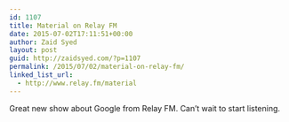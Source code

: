 ```yaml
---
id: 1107
title: Material on Relay FM
date: 2015-07-02T17:11:51+00:00
author: Zaid Syed
layout: post
guid: http://zaidsyed.com/?p=1107
permalink: /2015/07/02/material-on-relay-fm/
linked_list_url:
  - http://www.relay.fm/material
---
```

Great new show about Google from Relay FM. Can&#8217;t wait to start listening.